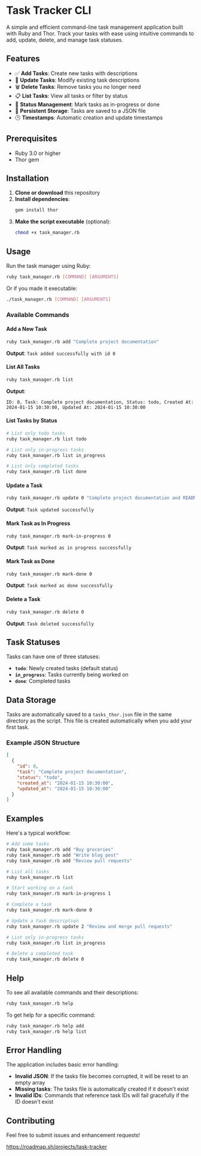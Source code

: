 # Task Tracker CLI

A simple and efficient command-line task management application built with Ruby and Thor. Track your tasks with ease using intuitive commands to add, update, delete, and manage task statuses.

## Features

- ✅ **Add Tasks**: Create new tasks with descriptions
- 📝 **Update Tasks**: Modify existing task descriptions
- 🗑️ **Delete Tasks**: Remove tasks you no longer need
- 📋 **List Tasks**: View all tasks or filter by status
- 🔄 **Status Management**: Mark tasks as in-progress or done
- 💾 **Persistent Storage**: Tasks are saved to a JSON file
- 🕒 **Timestamps**: Automatic creation and update timestamps

## Prerequisites

- Ruby 3.0 or higher
- Thor gem

## Installation

1. **Clone or download** this repository
2. **Install dependencies**:
   ```bash
   gem install thor
   ```
3. **Make the script executable** (optional):
   ```bash
   chmod +x task_manager.rb
   ```

## Usage

Run the task manager using Ruby:

```bash
ruby task_manager.rb [COMMAND] [ARGUMENTS]
```

Or if you made it executable:

```bash
./task_manager.rb [COMMAND] [ARGUMENTS]
```

### Available Commands

#### Add a New Task
```bash
ruby task_manager.rb add "Complete project documentation"
```
**Output**: `Task added successfully with id 0`

#### List All Tasks
```bash
ruby task_manager.rb list
```
**Output**:
```
ID: 0, Task: Complete project documentation, Status: todo, Created At: 2024-01-15 10:30:00, Updated At: 2024-01-15 10:30:00
```

#### List Tasks by Status
```bash
# List only todo tasks
ruby task_manager.rb list todo

# List only in-progress tasks
ruby task_manager.rb list in_progress

# List only completed tasks
ruby task_manager.rb list done
```

#### Update a Task
```bash
ruby task_manager.rb update 0 "Complete project documentation and README"
```
**Output**: `Task updated successfully`

#### Mark Task as In Progress
```bash
ruby task_manager.rb mark-in-progress 0
```
**Output**: `Task marked as in progress successfully`

#### Mark Task as Done
```bash
ruby task_manager.rb mark-done 0
```
**Output**: `Task marked as done successfully`

#### Delete a Task
```bash
ruby task_manager.rb delete 0
```
**Output**: `Task deleted successfully`

## Task Statuses

Tasks can have one of three statuses:

- **`todo`**: Newly created tasks (default status)
- **`in_progress`**: Tasks currently being worked on
- **`done`**: Completed tasks

## Data Storage

Tasks are automatically saved to a `tasks_thor.json` file in the same directory as the script. This file is created automatically when you add your first task.

### Example JSON Structure
```json
[
  {
    "id": 0,
    "task": "Complete project documentation",
    "status": "todo",
    "created_at": "2024-01-15 10:30:00",
    "updated_at": "2024-01-15 10:30:00"
  }
]
```

## Examples

Here's a typical workflow:

```bash
# Add some tasks
ruby task_manager.rb add "Buy groceries"
ruby task_manager.rb add "Write blog post"
ruby task_manager.rb add "Review pull requests"

# List all tasks
ruby task_manager.rb list

# Start working on a task
ruby task_manager.rb mark-in-progress 1

# Complete a task
ruby task_manager.rb mark-done 0

# Update a task description
ruby task_manager.rb update 2 "Review and merge pull requests"

# List only in-progress tasks
ruby task_manager.rb list in_progress

# Delete a completed task
ruby task_manager.rb delete 0
```

## Help

To see all available commands and their descriptions:

```bash
ruby task_manager.rb help
```

To get help for a specific command:

```bash
ruby task_manager.rb help add
ruby task_manager.rb help list
```

## Error Handling

The application includes basic error handling:

- **Invalid JSON**: If the tasks file becomes corrupted, it will be reset to an empty array
- **Missing tasks**: The tasks file is automatically created if it doesn't exist
- **Invalid IDs**: Commands that reference task IDs will fail gracefully if the ID doesn't exist

## Contributing

Feel free to submit issues and enhancement requests!

https://roadmap.sh/projects/task-tracker